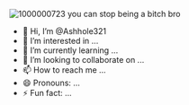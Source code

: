 ![1000000723](https://github.com/user-attachments/assets/2e119608-8a1f-4f18-8993-972f6722c056) you can stop being a bitch bro 

- 👋 Hi, I’m @Ashhole321
- 👀 I’m interested in ...
- 🌱 I’m currently learning ...
- 💞️ I’m looking to collaborate on ...
- 📫 How to reach me ...
- 😄 Pronouns: ...
- ⚡ Fun fact: ...

<!---
Ashhole321/Ashhole321 is a ✨ special ✨ repository because its `README.md` (this file) appears on your GitHub profile.
You can click the Preview link to take a look at your changes.
